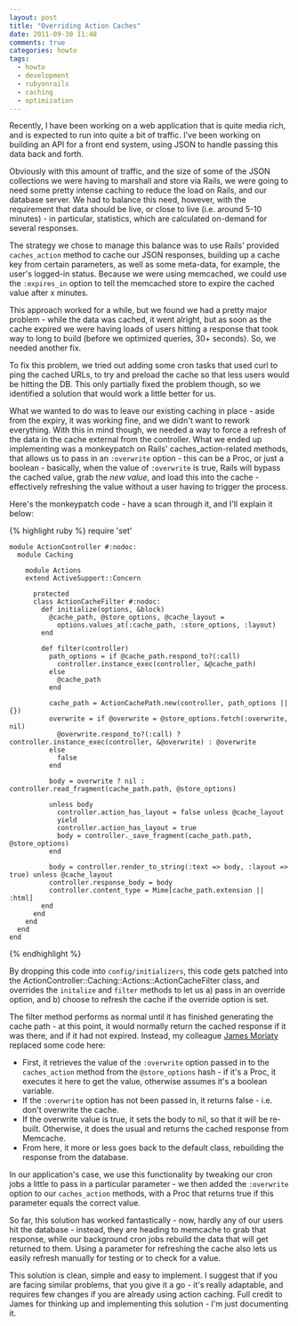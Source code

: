 ```yaml
---
layout: post
title: "Overriding Action Caches"
date: 2011-09-30 11:48
comments: true
categories: howto
tags:
  - howto
  - development
  - rubyonrails
  - caching
  - optimization
---
```


Recently, I have been working on a web application that is quite media rich, and is expected to run into quite a bit of traffic. I've been working on building an API for a front end system, using JSON to handle passing this data back and forth.

Obviously with this amount of traffic, and the size of some of the JSON collections we were having to marshall and store via Rails, we were going to need some pretty intense caching to reduce the load on Rails, and our database server. We had to balance this need, however, with the requirement that data should be live, or close to live (i.e. around 5-10 minutes) - in particular, statistics, which are calculated on-demand for several responses.

The strategy we chose to manage this balance was to use Rails' provided `caches_action` method to cache our JSON responses, building up a cache key from certain parameters, as well as some meta-data, for example, the user's logged-in status. Because we were using memcached, we could use the `:expires_in` option to tell the memcached store to expire the cached value after x minutes.

This approach worked for a while, but we found we had a pretty major problem - while the data was cached, it went alright, but as soon as the cache expired we were having loads of users hitting a response that took way to long to build (before we optimized queries, 30+ seconds). So, we needed another fix.

To fix this problem, we tried out adding some cron tasks that used curl to ping the cached URLs, to try and preload the cache so that less users would be hitting the DB. This only partially fixed the problem though, so we identified a solution that would work a little better for us.

What we wanted to do was to leave our existing caching in place - aside from the expiry, it was working fine, and we didn't want to rework everything. With this in mind though, we needed a way to force a refresh of the data in the cache external from the controller. What we ended up implementing was a monkeypatch on Rails' caches_action-related methods, that allows us to pass in an `:overwrite` option - this can be a Proc, or just a boolean - basically, when the value of `:overwrite` is true, Rails will bypass the cached value, grab the _new value_, and load this into the cache - effectively refreshing the value without a user having to trigger the process.

Here's the monkeypatch code - have a scan through it, and I'll explain it below:

{% highlight ruby %}
    require 'set'

    module ActionController #:nodoc:
      module Caching

	    module Actions
        extend ActiveSupport::Concern

          protected
          class ActionCacheFilter #:nodoc:
            def initialize(options, &block)
              @cache_path, @store_options, @cache_layout =
                options.values_at(:cache_path, :store_options, :layout)
            end

            def filter(controller)
              path_options = if @cache_path.respond_to?(:call)
                controller.instance_exec(controller, &@cache_path)
              else
                @cache_path
              end

              cache_path = ActionCachePath.new(controller, path_options || {})
              overwrite = if @overwrite = @store_options.fetch(:overwrite, nil)
                @overwrite.respond_to?(:call) ? controller.instance_exec(controller, &@overwrite) : @overwrite
              else
                false
              end

              body = overwrite ? nil : controller.read_fragment(cache_path.path, @store_options)

              unless body
                controller.action_has_layout = false unless @cache_layout
                yield
                controller.action_has_layout = true
                body = controller._save_fragment(cache_path.path, @store_options)
              end

              body = controller.render_to_string(:text => body, :layout => true) unless @cache_layout
              controller.response_body = body
              controller.content_type = Mime[cache_path.extension || :html]
            end
          end
        end
      end
    end
{% endhighlight %}

By dropping this code into `config/initializers`, this code gets patched into the ActionController::Caching::Actions::ActionCacheFilter class, and overrides the `initalize` and `filter` methods to let us a) pass in an override option, and b) choose to refresh the cache if the override option is set.

The filter method performs as normal until it has finished generating the cache path - at this point, it would normally return the cached response if it was there, and if it had not expired. Instead, my colleague [James Moriaty](http://telos.co.nz) replaced some code here:

* First, it retrieves the value of the `:overwrite` option passed in to the `caches_action` method from the `@store_options` hash - if it's a Proc, it executes it here to get the value, otherwise assumes it's a boolean variable.
* If the `:overwrite` option has not been passed in, it returns false - i.e. don't overwrite the cache.
* If the overwrite value is true, it sets the body to nil, so that it will be re-built. Otherwise, it does the usual and returns the cached response from Memcache.
* From here, it more or less goes back to the default class, rebuilding the response from the database.

In our application's case, we use this functionality by tweaking our cron jobs a little to pass in a particular parameter - we then added the `:overwrite` option to our `caches_action` methods, with a Proc that returns true if this parameter equals the correct value.

So far, this solution has worked fantastically - now, hardly any of our users hit the database - instead, they are heading to memcache to grab that response, while our background cron jobs rebuild the data that will get returned to them. Using a parameter for refreshing the cache also lets us easily refresh manually for testing or to check for a value.

This solution is clean, simple and easy to implement. I suggest that if you are facing similar problems, that you give it a go - it's really adaptable, and requires few changes if you are already using action caching. Full credit to James for thinking up and implementing this solution - I'm just documenting it.
